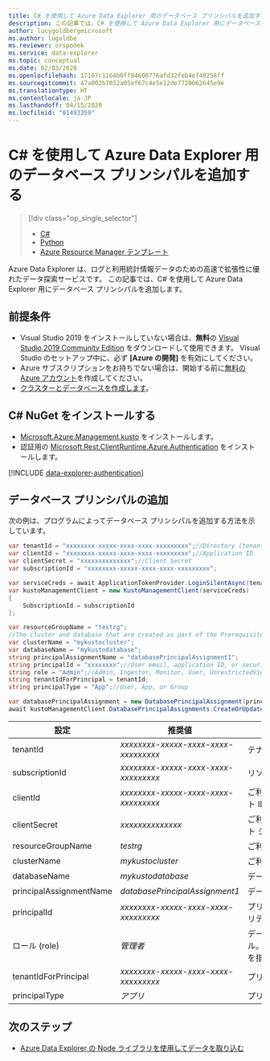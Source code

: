 ```yaml
---
title: C# を使用して Azure Data Explorer 用のデータベース プリンシパルを追加する
description: この記事では、C# を使用して Azure Data Explorer 用にデータベース プリンシパルを追加する方法について説明します。
author: lucygoldbergmicrosoft
ms.author: lugoldbe
ms.reviewer: orspodek
ms.service: data-explorer
ms.topic: conceptual
ms.date: 02/03/2020
ms.openlocfilehash: 17107c1164b0ff84600776afd32feb4ef40256ff
ms.sourcegitcommit: 47a002b7032a05ef67c4e5e12de7720062645e9e
ms.translationtype: HT
ms.contentlocale: ja-JP
ms.lasthandoff: 04/15/2020
ms.locfileid: "81493359"
---
```

# <a name="add-database-principals-for-azure-data-explorer-by-using-c"></a>C# を使用して Azure Data Explorer 用のデータベース プリンシパルを追加する

> [!div class="op_single_selector"]
> * [C#](database-principal-csharp.md)
> * [Python](database-principal-python.md)
> * [Azure Resource Manager テンプレート](database-principal-resource-manager.md)

Azure Data Explorer は、ログと利用統計情報データのための高速で拡張性に優れたデータ探索サービスです。 この記事では、C# を使用して Azure Data Explorer 用にデータベース プリンシパルを追加します。

## <a name="prerequisites"></a>前提条件

* Visual Studio 2019 をインストールしていない場合は、**無料**の [Visual Studio 2019 Community Edition](https://www.visualstudio.com/downloads/) をダウンロードして使用できます。 Visual Studio のセットアップ中に、必ず **[Azure の開発]** を有効にしてください。
* Azure サブスクリプションをお持ちでない場合は、開始する前に[無料の Azure アカウント](https://azure.microsoft.com/free/)を作成してください。
* [クラスターとデータベースを作成します](create-cluster-database-csharp.md)。

## <a name="install-c-nuget"></a>C# NuGet をインストールする

* [Microsoft.Azure.Management.kusto](https://www.nuget.org/packages/Microsoft.Azure.Management.Kusto/) をインストールします。
* 認証用の [Microsoft.Rest.ClientRuntime.Azure.Authentication](https://www.nuget.org/packages/Microsoft.Rest.ClientRuntime.Azure.Authentication) をインストールします。

[!INCLUDE [data-explorer-authentication](includes/data-explorer-authentication.md)]

## <a name="add-a-database-principal"></a>データベース プリンシパルの追加

次の例は、プログラムによってデータベース プリンシパルを追加する方法を示しています。

```csharp
var tenantId = "xxxxxxxx-xxxxx-xxxx-xxxx-xxxxxxxxx";//Directory (tenant) ID
var clientId = "xxxxxxxx-xxxxx-xxxx-xxxx-xxxxxxxxx";//Application ID
var clientSecret = "xxxxxxxxxxxxxx";//Client Secret
var subscriptionId = "xxxxxxxx-xxxxx-xxxx-xxxx-xxxxxxxxx";

var serviceCreds = await ApplicationTokenProvider.LoginSilentAsync(tenantId, clientId, clientSecret);
var kustoManagementClient = new KustoManagementClient(serviceCreds)
{
    SubscriptionId = subscriptionId
};

var resourceGroupName = "testrg";
//The cluster and database that are created as part of the Prerequisites
var clusterName = "mykustocluster";
var databaseName = "mykustodatabase";
string principalAssignmentName = "databasePrincipalAssignment1";
string principalId = "xxxxxxxx";//User email, application ID, or security group name
string role = "Admin";//Admin, Ingestor, Monitor, User, UnrestrictedViewers, Viewer
string tenantIdForPrincipal = tenantId;
string principalType = "App";//User, App, or Group

var databasePrincipalAssignment = new DatabasePrincipalAssignment(principalId, role, principalType, tenantId: tenantIdForPrincipal);
await kustoManagementClient.DatabasePrincipalAssignments.CreateOrUpdateAsync(resourceGroupName, clusterName, databaseName, principalAssignmentName, databasePrincipalAssignment);
```

|**設定** | **推奨値** | **フィールドの説明**|
|---|---|---|
| tenantId | *xxxxxxxx-xxxxx-xxxx-xxxx-xxxxxxxxx* | テナント ID。 ディレクトリ ID とも呼ばれます。|
| subscriptionId | *xxxxxxxx-xxxxx-xxxx-xxxx-xxxxxxxxx* | リソースの作成に使用するサブスクリプション ID。|
| clientId | *xxxxxxxx-xxxxx-xxxx-xxxx-xxxxxxxxx* | ご利用のテナント内のリソースにアクセスできるアプリケーションのクライアント ID。|
| clientSecret | *xxxxxxxxxxxxxx* | ご利用のテナント内のリソースにアクセスできるアプリケーションのクライアント シークレット。 |
| resourceGroupName | *testrg* | ご利用のクラスターを含むリソース グループの名前。|
| clusterName | *mykustocluster* | ご利用のクラスターの名前。|
| databaseName | *mykustodatabase* | データベースの名前。|
| principalAssignmentName | *databasePrincipalAssignment1* | データベース プリンシパル リソースの名前。|
| principalId | *xxxxxxxx-xxxxx-xxxx-xxxx-xxxxxxxxx* | プリンシパル ID。ユーザーの電子メール、アプリケーション ID、またはセキュリティ グループ名を指定できます。|
| ロール (role) | *管理者* | データベース プリンシパルのロール。'Admin'、'Ingestor'、'Monitor'、'User'、'UnrestrictedViewers'、'Viewer' を指定できます。|
| tenantIdForPrincipal | *xxxxxxxx-xxxxx-xxxx-xxxx-xxxxxxxxx* | プリンシパルのテナント ID。|
| principalType | *アプリ* | プリンシパルの種類。'User'、'App'、または 'Group' を指定できます。|

## <a name="next-steps"></a>次のステップ

* [Azure Data Explorer の Node ライブラリを使用してデータを取り込む](node-ingest-data.md)
